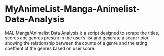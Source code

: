 # MyAnimeList-Manga-Animelist-Data-Analysis

MAL Manga/Animelist Data Analysis is a script designed to scrape the titles, scores and genres present in the user's list and generate a scatter plot showing the relationship between the counts of a genre and the rating coeffient of the genres based on user score.
